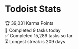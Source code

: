 
# Todoist Stats

<!-- TODO-IST:START -->
🏆  39,031 Karma Points           
🌸  Completed 9 tasks today           
✅  Completed 15,289 tasks so far           
⏳  Longest streak is 209 days
<!-- TODO-IST:END -->

